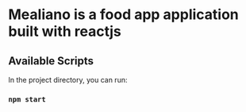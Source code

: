 # Mealiano is a food app application built with reactjs
## Available Scripts

In the project directory, you can run:

### `npm start`

#